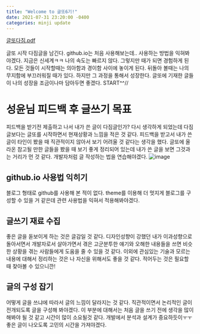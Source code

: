 ```yaml
---
title: "Welcome to 글또6기!"
date: 2021-07-31 23:20:00 -0400
categories: minji update
---
```


[글또다짐.pdf](https://github.com/carry1126/minji.github.io/files/6911298/default.pdf)

글또 시작 다짐글을 남긴다.
github.io는 처음 사용해보는데.. 사용하는 방법을 익혀봐야겠다. 지금은 신세계ㅋㅋ
나의 속도는 빠르지 않다. 그렇지만 때가 되면 경험하게 된다.
모든 것들이 시작할때는 의아함과 경이함 사이에 놓이게 된다.
뒤돌아 볼때는 나의 무지함에 부끄러워질 때가 있다. 하지만 그 과정을 통해서 성장한다.
글또에 기재한 글들이 나의 성장을 조금이나마 담아두면 좋겠다.
START^^//
#


# 성윤님 피드백 후 글쓰기 목표
피드백을 받기전 제출하고 나서 내가 쓴 글이 다짐글인가? 다시 생각하게 되었는데 다짐글보다는 글또를 시작하면서 현재상황과 느낌을 적은 것 같다.
피드백을 받고서 내가 쓴 글이 타인이 봤을 때 직관적이지 않아서 보기 어려울 것 같다는 생각을 했다. 글또에 올라온 참고될 만한 글들을 봤을 때 보기 좋게 정리되어 있는데
내가 쓴 글을 보면 그것과는 거리가 먼 것 같다. 개발자처럼 글 작성하는 법을 연습해야겠다.
![image](https://user-images.githubusercontent.com/4480718/127762168-e4a05f71-c51f-4cf8-ae17-00d96536d31b.png)

## github.io 사용법 익히기
블로그 형태로 github를 사용해 본 적이 없다. theme를 이용해 더 멋지게 블로그를 구성할 수 있을 거 같은데 관련 사용법을 익혀서 적용해봐야겠다.

## 글쓰기 재료 수집
좋은 글을 돋보이게 하는 것은 글감일 것 같다. 디자인성향이 강했던 내가 이과성향으로 돌아서면서 개발자로서 살아가면서 겪은 고군분투한 얘기와 오해한 내용들을 쓰면 비슷한 상황을 겪는 사람들에게 도움을 줄 수 있을 것 같다. 이외에 관심있는 기술과 모르는 내용에 대해서 정리하는 것은 나 자신을 위해서도 좋을 것 같다. 적어두는 것은 필요할 때 찾아볼 수 있으니깐!

## 글의 구성 잡기
어떻게 글을 쓰냐에 따라서 글의 느낌이 달라지는 것 같다. 직관적이면서 논리적인 글이 전개되도록 글을 구성해 봐야겠다. 이 부분에 대해서는 처음 글을 쓰기 전에 생각을 많이 해봐야 될 것 같고 시간이 많이 소요될것 같다. 개발에서 분석과 설계가 중요하듯이ㅜㅜ 좋은 글이 나오도록 고민의 시간을 가져야겠다.

